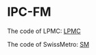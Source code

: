 # IPC-FM
The  code of LPMC: [LPMC](https://github.com/IntelligentSystemsLab/IPC-FM/tree/LPMC) <p>
The  code of SwissMetro: [SM](https://github.com/IntelligentSystemsLab/IPC-FM/tree/SM)

